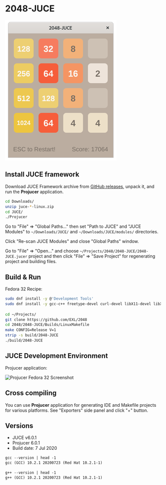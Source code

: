 2048-JUCE
=========

![2048-JUCE Fedora 32 Screenshot](../image/2048-JUCE-Screenshot.png)

## Install JUCE framework

Download JUCE Framework archive from [GitHub releases](https://github.com/juce-framework/JUCE/releases), unpack it, and run the **Projucer** application.

```sh
cd Downloads/
unzip juce-*-linux.zip
cd JUCE/
./Projucer
```

Go to "File" => "Global Paths..." then set "Path to JUCE" and "JUCE Modules" to `~/Downloads/JUCE/` and `~/Downloads/JUCE/modules/` directories.

Click "Re-scan JUCE Modules" and close "Global Paths" window.

Go to "File" => "Open..." and choose `~/Projects/2048/2048-JUCE/2048-JUCE.jucer` project and then click "File" => "Save Project" for regenerating project and building files.

## Build & Run

Fedora 32 Recipe:

```sh
sudo dnf install -y @'Development Tools'
sudo dnf install -y gcc-c++ freetype-devel curl-devel libX11-devel libXrandr-devel libXinerama-devel libXcursor-devel

cd ~/Projects/
git clone https://github.com/EXL/2048
cd 2048/2048-JUCE/Builds/LinuxMakefile
make CONFIG=Release V=1
strip -s build/2048-JUCE
./build/2048-JUCE
```

## JUCE Development Environment

Projucer application:

![Projucer Fedora 32 Screenshot](../image/Projucer-Screenshot.png)

## Cross compiling

You can use **Projucer** application for generating IDE and Makefile projects for various platforms. See "Exporters" side panel and click "+" button.

## Versions

* JUCE v6.0.1
* Projucer 6.0.1
* Build date: 7 Jul 2020

```
gcc --version | head -1
gcc (GCC) 10.2.1 20200723 (Red Hat 10.2.1-1)

g++ --version | head -1
g++ (GCC) 10.2.1 20200723 (Red Hat 10.2.1-1)
```
